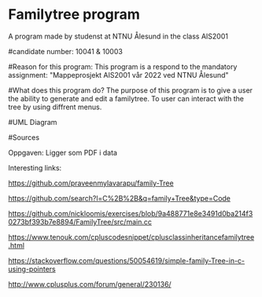 # Familytree program
A program made by studenst at NTNU Ålesund in the class AIS2001

#candidate number:
10041 & 10003

#Reason for this program:
This program is a respond to the mandatory assignment: "Mappeprosjekt AIS2001 vår 2022 ved NTNU Ålesund"

#What does this program do?
The purpose of this program is to give a user the ability to generate and edit a familytree.
To user can interact with the tree by using diffrent menus. 

#UML Diagram



#Sources

Oppgaven:
Ligger som PDF i data

Interesting links:

https://github.com/praveenmylavarapu/family-Tree

https://github.com/search?l=C%2B%2B&q=family+Tree&type=Code

https://github.com/nickloomis/exercises/blob/9a488771e8e3491d0ba214f30273bf393b7e8894/FamilyTree/src/main.cc

https://www.tenouk.com/cpluscodesnippet/cplusclassinheritancefamilytree.html

https://stackoverflow.com/questions/50054619/simple-family-Tree-in-c-using-pointers

http://www.cplusplus.com/forum/general/230136/


